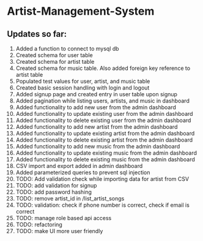 # Artist-Management-System

## Updates so far:
1. Added a function to connect to mysql db
2. Created schema for user table
3. Created schema for artist table
4. Created schema for music table. Also added foreign key reference to artist table
5. Populated test values for user, artist, and music table
6. Created basic session handling with login and logout
7. Added signup page and created entry in user table upon signup
8. Added pagination while listing users, artists, and music in dashboard
9. Added functionality to add new user from the admin dashboard
10. Added functionality to update existing user from the admin dashboard
11. Added functionality to delete existing user from the admin dashboard
12. Added functionality to add new artist from the admin dashboard
13. Added functionality to update existing artist from the admin dashboard
14. Added functionality to delete existing artist from the admin dashboard
15. Added functionality to add new music from the admin dashboard
16. Added functionality to update existing music from the admin dashboard
17. Added functionality to delete existing music from the admin dashboard
18. CSV import and export added in admin dashboard
19. Added  parameterized queries to prevent sql injection
20. TODO: Add validation check while importing data for artist from CSV
21. TODO: add validation for signup
22. TODO: add password hashing
23. TODO: remove artist_id in /list_artist_songs
24. TODO: validation: check if phone number is correct, check if email is correct
25. TODO: manage role based api access
26. TODO: refactoring
27. TODO: make UI more user friendly
